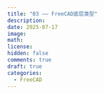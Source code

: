 ```yaml
---
title: "03 —— FreeCAD底层类型"
description: 
date: 2025-07-17
image: 
math: 
license: 
hidden: false
comments: true
draft: true
categories:
  - FreeCAD
---
```


